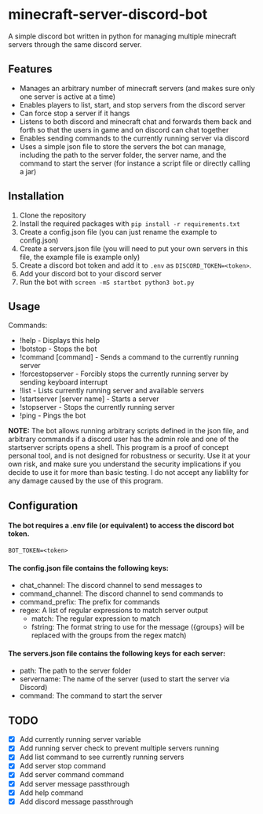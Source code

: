 # minecraft-server-discord-bot

A simple discord bot written in python for managing multiple minecraft servers through the same discord server. 

## Features

- Manages an arbitrary number of minecraft servers (and makes sure only one server is active at a time)
- Enables players to list, start, and stop servers from the discord server
- Can force stop a server if it hangs
- Listens to both discord and minecraft chat and forwards them back and forth so that the users in game and on discord can chat together
- Enables sending commands to the currently running server via discord
- Uses a simple json file to store the servers the bot can manage, including the path to the server folder, the server name, and the command to start the server (for instance a script file or directly calling a jar)


## Installation

1. Clone the repository
2. Install the required packages with `pip install -r requirements.txt`
3. Create a config.json file (you can just rename the example to config.json)
4. Create a servers.json file (you will need to put your own servers in this file, the example file is example only)
5. Create a discord bot token and add it to `.env` as `DISCORD_TOKEN=<token>`.
6. Add your discord bot to your discord server
7. Run the bot with `screen -mS startbot python3 bot.py`


## Usage

Commands:
- !help - Displays this help
- !botstop - Stops the bot
- !command [command] - Sends a command to the currently running server
- !forcestopserver - Forcibly stops the currently running server by sending keyboard interrupt
- !list - Lists currently running server and available servers
- !startserver [server name] - Starts a server
- !stopserver - Stops the currently running server
- !ping - Pings the bot

**NOTE:**
The bot allows running arbitrary scripts defined in the json file, and arbitrary commands if a discord user has the admin role and one of the startserver scripts opens a shell. This program is a proof of concept personal tool, and is not designed for robustness or security. Use it at your own risk, and make sure you understand the security implications if you decide to use it for more than basic testing. I do not accept any liablilty for any damage caused by the use of this program.

## Configuration

#### The bot requires a .env file (or equivalent) to access the discord bot token.

`BOT_TOKEN=<token>`

#### The config.json file contains the following keys:

- chat_channel: The discord channel to send messages to
- command_channel: The discord channel to send commands to
- command_prefix: The prefix for commands
- regex: A list of regular expressions to match server output
    - match: The regular expression to match
    - fstring: The format string to use for the message ({groups} will be replaced with the groups from the regex match)

#### The servers.json file contains the following keys for each server:

- path: The path to the server folder
- servername: The name of the server (used to start the server via Discord)
- command: The command to start the server

## TODO

- [x] Add currently running server variable
- [x] Add running server check to prevent multiple servers running
- [x] Add list command to see currently running servers
- [x] Add server stop command
- [x] Add server command command
- [x] Add server message passthrough
- [x] Add help command
- [x] Add discord message passthrough